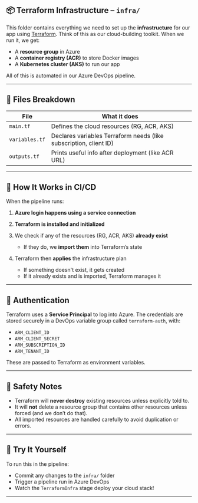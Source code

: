 ## 📦 Terraform Infrastructure – `infra/`

This folder contains everything we need to set up the **infrastructure** for our app using [Terraform](https://www.terraform.io/).
Think of this as our cloud-building toolkit. When we run it, we get:

* A **resource group** in Azure
* A **container registry (ACR)** to store Docker images
* A **Kubernetes cluster (AKS)** to run our app

All of this is automated in our Azure DevOps pipeline.

---

## 🔧 Files Breakdown

| File           | What it does                                                      |
| -------------- | ----------------------------------------------------------------- |
| `main.tf`      | Defines the cloud resources (RG, ACR, AKS)                        |
| `variables.tf` | Declares variables Terraform needs (like subscription, client ID) |
| `outputs.tf`   | Prints useful info after deployment (like ACR URL)                |

---

## 🚀 How It Works in CI/CD

When the pipeline runs:

1. **Azure login happens using a service connection**
2. **Terraform is installed and initialized**
3. We check if any of the resources (RG, ACR, AKS) **already exist**

   * If they do, we **import them** into Terraform’s state
4. Terraform then **applies** the infrastructure plan

   * If something doesn't exist, it gets created
   * If it already exists and is imported, Terraform manages it

---

## 🔐 Authentication

Terraform uses a **Service Principal** to log into Azure.
The credentials are stored securely in a DevOps variable group called `terraform-auth`, with:

* `ARM_CLIENT_ID`
* `ARM_CLIENT_SECRET`
* `ARM_SUBSCRIPTION_ID`
* `ARM_TENANT_ID`

These are passed to Terraform as environment variables.

---

## 🛑 Safety Notes

* Terraform will **never destroy** existing resources unless explicitly told to.
* It will **not** delete a resource group that contains other resources unless forced (and we don’t do that).
* All imported resources are handled carefully to avoid duplication or errors.

---

## 🧪 Try It Yourself

To run this in the pipeline:

* Commit any changes to the `infra/` folder
* Trigger a pipeline run in Azure DevOps
* Watch the `TerraformInfra` stage deploy your cloud stack!

---

